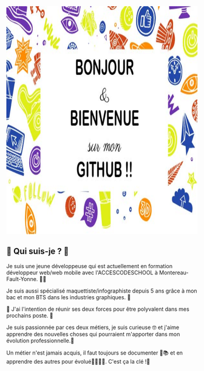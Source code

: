 <img src="https://github.com/celia77940/celia77940/blob/master/fond.jpg" alt="" height="600px" widht="700px">

## 👻 Qui suis-je ? 👻

Je suis une jeune développeuse qui est actuellement en formation développeur web/web mobile avec l'ACCESCODESCHOOL à Montereau-Fault-Yonne. 👩‍💻

Je suis aussi spécialisé maquettiste/infographiste depuis 5 ans grâce à mon bac et mon BTS dans les industries graphiques. 🎨

💪 J'ai l'intention de réunir ses deux forces pour être polyvalent dans mes prochains poste. 💪

Je suis passionnée par ces deux métiers, je suis curieuse 🤓 et j'aime apprendre des nouvelles choses qui pourraient m'apporter dans mon évolution professionnelle.🤩

Un métier n'est jamais acquis, il faut toujours se documenter 📄📚 et en apprendre des autres pour évolué🙋‍♂️🙋‍♀️. C'est ça la clé !🔑
